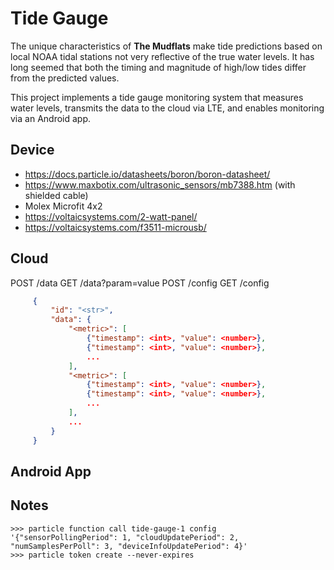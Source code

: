Tide Gauge
==========
The unique characteristics of **The Mudflats** make tide predictions based on local
NOAA tidal stations not very reflective of the true water levels. It has long
seemed that both the timing and magnitude of high/low tides differ from the
predicted values.

This project implements a tide gauge monitoring system that measures water levels,
transmits the data to the cloud via LTE, and enables monitoring via an Android app.

Device
------
- https://docs.particle.io/datasheets/boron/boron-datasheet/
- https://www.maxbotix.com/ultrasonic_sensors/mb7388.htm (with shielded cable)
- Molex Microfit 4x2
- https://voltaicsystems.com/2-watt-panel/
- https://voltaicsystems.com/f3511-microusb/

## Cloud

POST /data
GET  /data?param=value
POST /config
GET  /config
```json
     {
         "id": "<str>",
         "data": {
             "<metric>": [
                 {"timestamp": <int>, "value": <number>},
                 {"timestamp": <int>, "value": <number>},
                 ...
             ],
             "<metric>": [
                 {"timestamp": <int>, "value": <number>},
                 {"timestamp": <int>, "value": <number>},
                 ...
             ],
             ...
         }
     }
```
## Android App


## Notes
```
>>> particle function call tide-gauge-1 config '{"sensorPollingPeriod": 1, "cloudUpdatePeriod": 2, "numSamplesPerPoll": 3, "deviceInfoUpdatePeriod": 4}'
>>> particle token create --never-expires
```

